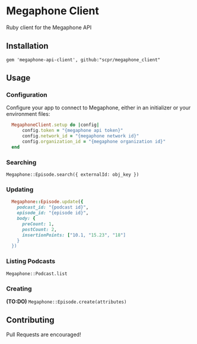 # Megaphone Client
Ruby client for the Megaphone API

## Installation
    gem 'megaphone-api-client', github:"scpr/megaphone_client"

## Usage
### Configuration
Configure your app to connect to Megaphone, either in an initializer or your environment files:

```ruby
  MegaphoneClient.setup do |config|
      config.token = "{megaphone api token}"
      config.network_id = "{megaphone network id}"
      config.organization_id = "{megaphone organization id}"
  end
```

### Searching

`Megaphone::Episode.search({ externalId: obj_key })`

### Updating

```ruby
  Megaphone::Episode.update({
    podcast_id: "{podcast id}",
    episode_id: "{episode id}",
    body: {
      preCount: 1,
      postCount: 2,
      insertionPoints: ["10.1, "15.23", "18"]
    }
  })
```

### Listing Podcasts

`Megaphone::Podcast.list`

### Creating

**(TO:DO)**
`Megaphone::Episode.create(attributes)`


## Contributing

Pull Requests are encouraged!
